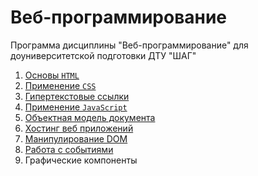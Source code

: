 # Веб-программирование

Программа дисциплины "Веб-программирование" для доуниверситетской подготовки ДТУ "ШАГ"

1. [Основы `HTML`](week01/README.md)
2. [Применение `CSS`](week02/README.md)
3. [Гипертекстовые ссылки](week03/README.md)
4. [Применение `JavaScript`](week04/README.md)
5. [Объектная модель документа](week05/README.md)
6. [Хостинг веб приложений](week06/README.md)
7. [Манипулирование DOM](week07/README.md)
8. [Работа с событиями](week08/README.md)
9. Графические компоненты
